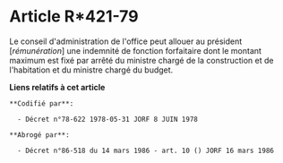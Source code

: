 # Article R*421-79

Le conseil d'administration de l'office peut allouer au président [*rémunération*] une indemnité de fonction forfaitaire dont
le montant maximum est fixé par arrêté du ministre chargé de la construction et de l'habitation et du ministre chargé du
budget.

**Liens relatifs à cet article**

	**Codifié par**:

	  - Décret n°78-622 1978-05-31 JORF 8 JUIN 1978

	**Abrogé par**:

	  - Décret n°86-518 du 14 mars 1986 - art. 10 () JORF 16 mars 1986
